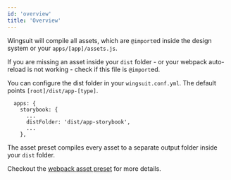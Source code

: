 ```yaml
---
id: 'overview'
title: 'Overview'
---
```

Wingsuit will compile all assets, which are `@import`ed inside the design system or your `apps/[app]/assets.js`. 

If you are missing an asset inside your `dist` folder - or your webpack auto-reload is not working - check if this file is `@import`ed.

You can configure the dist folder in your `wingsuit.conf.yml`. The default points `[root]/dist/app-[type]`.
```
  apps: {
    storybook: {
      ...
      distFolder: 'dist/app-storybook',
      ...
    },
```
The asset preset compiles every asset to a separate output folder inside your `dist` folder.

Checkout the [webpack asset preset](https://github.com/wingsuit-designsystem/wingsuit/blob/master/packages/core/src/server/presets/assets.ts) for more details. 
